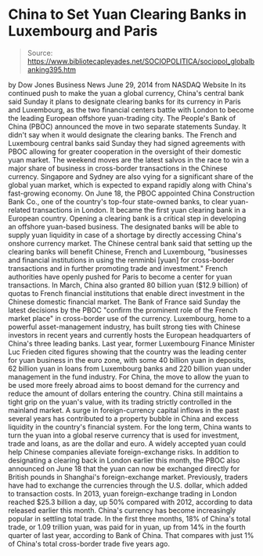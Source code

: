# China to Set Yuan Clearing Banks in Luxembourg and Paris

> Source: https://www.bibliotecapleyades.net/SOCIOPOLITICA/sociopol_globalbanking395.htm

by Dow Jones Business News
June 29, 2014
from
NASDAQ
Website
In its continued push to make the yuan a global
currency, China's central bank said Sunday it plans to designate clearing
banks for its currency in Paris and Luxembourg, as the two
financial centers battle with London to become the leading European offshore
yuan-trading city.
The People's Bank of China (PBOC)
announced the move in two separate statements Sunday. It didn't say when it
would designate the clearing banks.
The French and Luxembourg central banks said Sunday they had signed
agreements with PBOC allowing for greater cooperation in the oversight of
their domestic yuan market.
The weekend moves are the latest salvos in the race to win a major share of
business in cross-border transactions in the Chinese currency. Singapore and
Sydney are also vying for a significant share of the global yuan market,
which is expected to expand rapidly along with China's fast-growing economy.
On June 18, the PBOC appointed China Construction Bank Co., one of
the country's top-four state-owned banks, to clear yuan-related transactions
in London. It became the first yuan clearing bank in a European country.
Opening a clearing bank is a critical step in developing an offshore yuan-based
business. The designated banks will be able to supply yuan liquidity in case
of a shortage by directly accessing China's onshore currency market.
The Chinese central bank said that setting up the clearing banks will
benefit Chinese, French and Luxembourg,
"businesses and financial institutions in
using the renminbi [yuan] for cross-border transactions and in further
promoting trade and investment."
French authorities have openly pushed for Paris
to become a center for yuan transactions.
In March, China also granted 80 billion yuan ($12.9 billion) of quotas to
French financial institutions that enable direct investment in the Chinese
domestic financial market.
The Bank of France said Sunday the latest decisions by the PBOC
"confirm the prominent role of the French market place" in cross-border use
of the currency.
Luxembourg, home to a powerful asset-management industry, has built strong
ties with Chinese investors in recent years and currently hosts the European
headquarters of China's three leading banks.
Last year, former Luxembourg Finance Minister Luc Frieden cited
figures showing that the country was the leading center for yuan business in
the euro zone, with some 40 billion yuan in deposits, 62 billion yuan in
loans from Luxembourg banks and 220 billion yuan under management in the
fund industry.
For China, the move to allow the yuan to be used more freely abroad aims to
boost demand for the currency and reduce the amount of dollars entering the
country. China still maintains a tight grip on the yuan's value, with its
trading strictly controlled in the mainland market.
A surge in foreign-currency capital inflows in the past several years has
contributed to a property bubble in China and excess liquidity in the
country's financial system.
For the long term, China wants to turn the yuan into a global reserve
currency that is used for investment, trade and loans, as are the dollar
and euro. A widely accepted yuan could help Chinese companies alleviate
foreign-exchange risks.
In addition to designating a clearing back in London earlier this month, the
PBOC also announced on June 18 that the yuan can now be exchanged directly
for British pounds in Shanghai's foreign-exchange market. Previously,
traders have had to exchange the currencies through the U.S. dollar, which
added to transaction costs.
In 2013, yuan foreign-exchange trading in London reached $25.3 billion a
day, up 50% compared with 2012, according to data released earlier this
month.
China's currency has become increasingly popular in settling total trade. In
the first three months, 18% of China's total trade, or 1.09 trillion yuan,
was paid for in yuan, up from 14% in the fourth quarter of last year,
according to Bank of China.
That compares with just 1% of China's total
cross-border trade five years ago.
